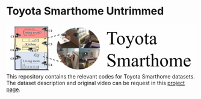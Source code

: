 # Toyota Smarthome Untrimmed
![](/other/logo.png)
This repository contains the relevant codes for Toyota Smarthome datasets.
The dataset description and original video can be request in this [project page](https://project.inria.fr/toyotasmarthome/).
